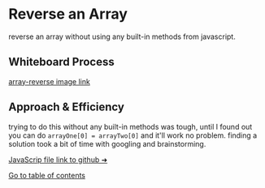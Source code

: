 # Reverse an Array
reverse an array without using any built-in methods from javascript.

## Whiteboard Process
[array-reverse image link](https://i.imgur.com/aRy6TuG.png)

## Approach & Efficiency
trying to do this without any built-in methods was tough, until I found out you can do `arrayOne[0] = arrayTwo[0]` and it'll work no problem. finding a solution took a bit of time with googling and brainstorming.


[JavaScrip file link to github ➜](https://github.com/Suhaib-Ersan/401-data-structures-and-algorithms/blob/main/class-01-array-reverse/array-reverse.js)

[Go to table of contents](https://suhaib-ersan.github.io/401-data-structures-and-algorithms)